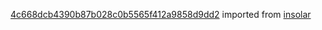 [4c668dcb4390b87b028c0b5565f412a9858d9dd2](https://github.com/insolar/insolar/commit/4c668dcb4390b87b028c0b5565f412a9858d9dd2) imported from [insolar](https://github.com/insolar/insolar)
